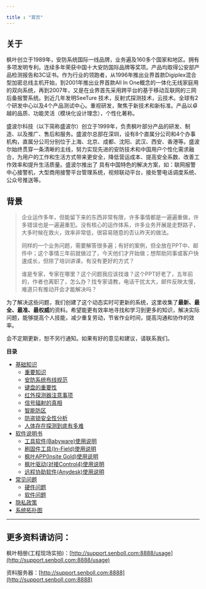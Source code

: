 ```yaml
---

title : "首页"
---
```


## 关于

枫叶创立于1989年，安防系统国际一线品牌，业务遍及160多个国家和地区。拥有多项发明专利。连续多年荣获中国十大安防国际品牌等奖项。产品均取得公安部产品检测报告和3C证书。作为行业的领跑者，从1996年推出业界首款Digiplex混合型加密总线主机开始，到2001年推出业界首款All In One概念的一体化无线家庭用的双向系统，再到2007年，又是在业界首先采用跨平台的基于移动互联网的三网后备报警系统。到近几年发明SeeTure 技术，反射式探测技术，云技术。全球有2个研发中心以及4个产品测试中心。重视研发，聚焦于新技术和新标准。产品以卓越的品质、功能灵活（模块化设计理念），个性化著称。

盛波尔科技（以下简称盛波尔）创立于1999年，负责枫叶部分产品的研发、制造、以及推广、售后和服务。盛波尔总部在深圳，设有8个直属分公司和4个办事机构，直属分公司分别位于上海、北京、成都、沈阳、武汉、西安、香港等。盛波尔始终贯穿一条清晰的主线，努力实现先进的安防技术和中国用户个性化需求融合，为用户的工作和生活方式带来更安全，降低营运成本、提高安全系数、改善工作效率和提升生活质量。盛波尔推出了
具有中国特色的解决方案，如：联网报警中心接警机，大型商用接警平台管理系统，视频联动平台，接处警电话调度系统、公众号推送等。

## 背景

>企业运作多年，但能留下来的东西非常有限，许多事情都是一遍遍重做，许多错误也是一遍遍重犯。没有核心的运作体系，许多业务开展是走野路子，大多时候在救火，效率非常低，很容易随意的否认昨天的做法。
>
>同样的一个业务问题，需要解答很多遍；有好的案例，但全放在PPT中、邮件中；这个事情三年前就做过了，今天他们才开始做；想帮助同事或客户快速成长，但除了培训讲课，有没有更好的方式？
>
>谁是专家，专家在哪里？这个问题我应该找谁？这个PPT好老了，五年前的，作者也离职了，怎么办？找专家请教，电话干扰太大，邮件反映太慢，难道只有推动开会才能解决吗？

为了解决这些问题，我们创建了这个动态实时可更新的系统，这里收集了**最新、最全、最准、最权威**的资料。希望能更有效率地寻找和学习到更多的知识，解决实际问题，能够提高个人技能，减少重复劳动，节省作业时间，提高沟通和协作的效率。

会不定期更新，恕不另行通知。如果有好的意见和建议，请联系我们。

**目录**

- [基础知识](/help/node1/)
  - [重要知识](/help/node1/important-knowledge/)
  - [安防系统布线规范](/help/node1/wiring-method/)
  - [键盘的重要性](/help/node1/must-keyboard/)
  - [红外探测器注意事项](/help/node1/detector-installation-notes/)
  - [信号辐射的真相](/help/node1/rf-radiation/)
  - [智能防区](/help/node1/intellizone/)
  - [防盗锁安全性分析](/help/node1/lock-safety-analysis/)
  - [人体存在探测到底有多难](/help/node1/life-detection/)
- [软件说明书](/help/node2/)
  - [工具软件(Babyware)使用说明](/help/node2/babyware/)
  - [刷固件工具(In-Field)使用说明](/help/node2/infield/)
  - [枫叶APP(Insite Gold)使用说明](/help/node2/insite-gold/)
  - [枫叶驱动(对接Control4)使用说明](/help/node2/paradox-to-control4-driver/)
  - [远程协助软件(Anydesk)使用说明](/help/node2/anydesk/)
- [常见问题](/help/node3/)
  - [硬件问题](/help/node3/hardware/)
  - [软件问题](/help/node3/software/)
- [隐私政策](/help/node9/privacy/)
- [系统拓扑图](/help/paradox-frame/)

---

## 更多资料请访问：

枫叶相册(工程现场实拍)：[http://support.senboll.com:8888/usage](http://support.senboll.com:8888/usage)

资料服务器：[http://support.senboll.com:8888](http://support.senboll.com:8888)